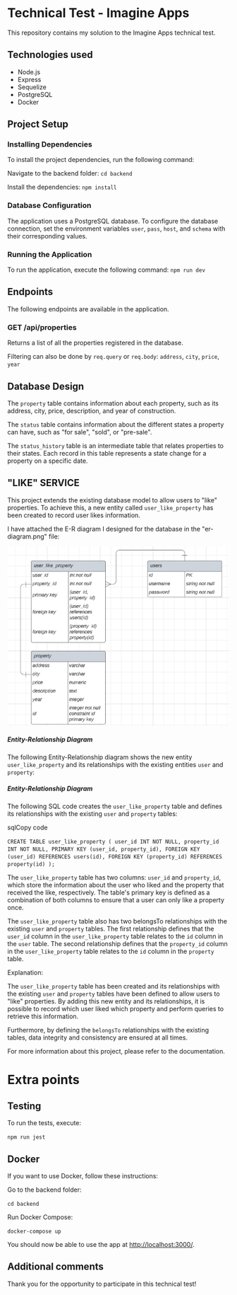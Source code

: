 # Technical Test - Imagine Apps

This repository contains my solution to the Imagine Apps technical test.

## Technologies used

- Node.js
- Express
- Sequelize
- PostgreSQL
- Docker

## Project Setup

### Installing Dependencies

To install the project dependencies, run the following command:

Navigate to the backend folder: `cd backend`

Install the dependencies: `npm install`

### Database Configuration

The application uses a PostgreSQL database. To configure the database connection, set the environment variables `user`, `pass`, `host`, and `schema` with their corresponding values.

<!-- Additionally, run the following command to create the necessary tables in the database: Copy code `npx sequelize-cli db:migrate` -->

### Running the Application

To run the application, execute the following command: `npm run dev`

## Endpoints

The following endpoints are available in the application.

### GET /api/properties

Returns a list of all the properties registered in the database.

Filtering can also be done by `req.query` or `req.body`: `address`, `city`, `price`, `year`

<!-- ### POST /properties/:id/like Registers that a user has "liked" a specific property. The `id` of the property should be specified in the URL. -->

## Database Design

The `property` table contains information about each property, such as its address, city, price, description, and year of construction.

The `status` table contains information about the different states a property can have, such as "for sale", "sold", or "pre-sale".

The `status_history` table is an intermediate table that relates properties to their states. Each record in this table represents a state change for a property on a specific date.

<!-- The `likes` table records the "likes" that users have given to properties. Each record in this table represents a user's "like" for a property on a specific date. -->

## "LIKE" SERVICE

This project extends the existing database model to allow users to "like" properties. To achieve this, a new entity called `user_like_property` has been created to record user likes information.

I have attached the E-R diagram I designed for the database in the "er-diagram.png" file:

![Alt Text](/backend/er-diagram.png)

##### Entity-Relationship Diagram

The following Entity-Relationship diagram shows the new entity `user_like_property` and its relationships with the existing entities `user` and `property`:

##### Entity-Relationship Diagram

The following SQL code creates the `user_like_property` table and defines its relationships with the existing `user` and `property` tables:

sqlCopy code

`CREATE TABLE user_like_property (
    user_id INT NOT NULL,
    property_id INT NOT NULL,
    PRIMARY KEY (user_id, property_id),
    FOREIGN KEY (user_id) REFERENCES users(id),
    FOREIGN KEY (property_id) REFERENCES property(id)
);`

The `user_like_property` table has two columns: `user_id` and `property_id`, which store the information about the user who liked and the property that received the like, respectively. The table's primary key is defined as a combination of both columns to ensure that a user can only like a property once.

The `user_like_property` table also has two belongsTo relationships with the existing `user` and `property` tables. The first relationship defines that the `user_id` column in the `user_like_property` table relates to the `id` column in the `user` table. The second relationship defines that the `property_id` column in the `user_like_property` table relates to the `id` column in the `property` table.

Explanation:

The `user_like_property` table has been created and its relationships with the existing `user` and `property` tables have been defined to allow users to "like" properties. By adding this new entity and its relationships, it is possible to record which user liked which property and perform queries to retrieve this information.

Furthermore, by defining the `belongsTo` relationships with the existing tables, data integrity and consistency are ensured at all times.

For more information about this project, please refer to the documentation.

# Extra points

## Testing

To run the tests, execute:

`npm run jest`

## Docker

If you want to use Docker, follow these instructions:

Go to the backend folder:

`cd backend`

Run Docker Compose:

`docker-compose up`

You should now be able to use the app at [http://localhost:3000/](http://localhost:3000/).

## Additional comments

Thank you for the opportunity to participate in this technical test!
